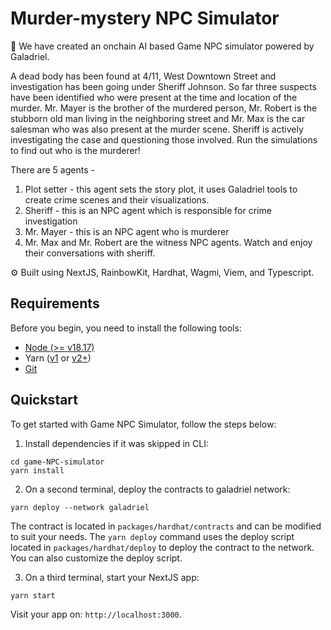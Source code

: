 # Murder-mystery NPC Simulator

🧪 We have created an onchain AI based Game NPC simulator powered by Galadriel.

A dead body has been found at 4/11, West Downtown Street and investigation has been going under Sheriff Johnson. So far three suspects have been identified who were present at the time and location of the murder. Mr. Mayer is the brother of the murdered person, Mr. Robert is the stubborn old man living in the neighboring street and Mr. Max is the car salesman who was also present at the murder scene. Sheriff is actively investigating the case and questioning those involved. Run the simulations to find out who is the murderer!

There are 5 agents -

1. Plot setter - this agent sets the story plot, it uses Galadriel tools to create crime scenes and their visualizations.
2. Sheriff - this is an NPC agent which is responsible for crime investigation
3. Mr. Mayer - this is an NPC agent who is murderer
4. Mr. Max and Mr. Robert are the witness NPC agents. Watch and enjoy their conversations with sheriff.

⚙️ Built using NextJS, RainbowKit, Hardhat, Wagmi, Viem, and Typescript.

## Requirements

Before you begin, you need to install the following tools:

- [Node (>= v18.17)](https://nodejs.org/en/download/)
- Yarn ([v1](https://classic.yarnpkg.com/en/docs/install/) or [v2+](https://yarnpkg.com/getting-started/install))
- [Git](https://git-scm.com/downloads)

## Quickstart

To get started with Game NPC Simulator, follow the steps below:

1. Install dependencies if it was skipped in CLI:

```
cd game-NPC-simulator
yarn install
```

2. On a second terminal, deploy the contracts to galadriel network:

```
yarn deploy --network galadriel
```

The contract is located in `packages/hardhat/contracts` and can be modified to suit your needs. The `yarn deploy` command uses the deploy script located in `packages/hardhat/deploy` to deploy the contract to the network. You can also customize the deploy script.

3. On a third terminal, start your NextJS app:

```
yarn start
```

Visit your app on: `http://localhost:3000`.
